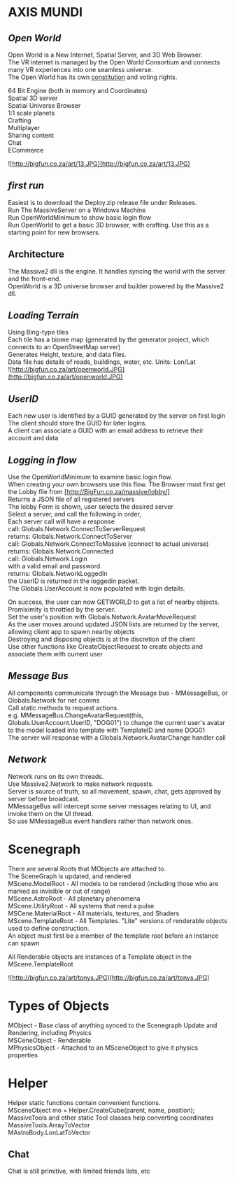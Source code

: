 # AXIS MUNDI 
## *Open World*
Open World is a New Internet, Spatial Server, and 3D Web Browser.  
The VR internet is managed by the Open World Consortium and connects many VR experiences into one seamless universe.  
The Open World has its own [constitution](http://bigfun.co.za/openworld/index.html) and voting rights.  

64 Bit Engine (both in memory and Coordinates)  
Spatial 3D server  
Spatial Universe Browser  
1:1 scale planets  
Crafting  
Multiplayer  
Sharing content  
Chat  
ECommerce  

![http://bigfun.co.za/art/13.JPG](http://bigfun.co.za/art/13.JPG)

## *first run*
Easiest is to download the Deploy.zip release file under Releases.  
Run The MassiveServer on a Windows Machine  
Run OpenWorldMinimum to show basic login flow  
Run OpenWorld to get a basic 3D browser, with crafting. Use this as a starting point for new browsers.  

## Architecture
The Massive2 dll is the engine.  It handles syncing the world with the server and the front-end.  
OpenWorld is a 3D universe browser and builder powered by the Massive2 dll.  

## *Loading Terrain*
Using Bing-type tiles  
Each tile has a biome map (generated by the generator project, which connects to an OpenStreetMap server)  
Generates Height, texture, and data files.  
Data file has details of roads, buildings, water, etc. Units: Lon/Lat  
![http://bigfun.co.za/art/openworld.JPG](http://bigfun.co.za/art/openworld.JPG)
 
## *UserID*
Each new user is identified by a GUID generated by the server on first login  
The client should store the GUID for later logins.  
A client can associate a GUID with an email address to retrieve their account and data  

## *Logging in flow*
Use the OpenWorldMinimum to examine basic login flow.  
When creating your own browsers use this flow.
The Browser must first get the Lobby file from [http://BigFun.co.za/massive/lobby/]  
Returns a JSON file of all registered servers  
The lobby Form is shown, user selects the desired server  
Select a server, and call the following in order,  
Each server call will have a response  
call: Globals.Network.ConnectToServerRequest  
returns: Globals.Network.ConnectToServer  
call:		Globals.Network.ConnectToMassive (connect to actual universe)  
returns: Globals.Network.Connected  
call:			Globals.Network.Login  
with a valid email and password  
returns: Globals.NetworkLoggedIn  
the UserID is returned in the loggedin packet.  
The Globals.UserAccount is now populated with login details.  

On success, the user can now GETWORLD to get a list of nearby objects.  Promiximity is throttled by the server.  
Set the user's position with Globals.Network.AvatarMoveRequest  
As the user moves around updated JSON lists are returned by the server, allowing client app to spawn nearby objects  
Destroying and disposing objects is at the discretion of the client  
Use other functions like CreateObjectRequest to create objects and associate them with current user  

## *Message Bus*
All components communicate through the Message bus - MMessageBus, or Globals.Network for net comms  
Call static methods to request actions.  
e.g. MMessageBus.ChangeAvatarRequest(this, Globals.UserAccount.UserID, "DOG01") to change the current user's avatar  
to the model loaded into template with TemplateID and name DOG01  
The server will response with a Globals.Network.AvatarChange handler call  
  
## *Network*
Network runs on its own threads.  
Use Massive2.Network to make network requests.  
Server is source of truth, so all movement, spawn, chat, gets approved by server before broadcast.  
MMessageBus will intercept some server messages relating to UI, and invoke them on the UI thread.  
So use MMessageBus event handlers rather than network ones.  

# Scenegraph
There are several Roots that MObjects are attached to.  
The SceneGraph is updated, and rendered  
MScene.ModelRoot - All models to be rendered (including those who are marked as invisible or out of range)  
MScene.AstroRoot - All planetary phenomena  
MScene.UtilityRoot - All systems that need a pulse  
MSCene.MaterialRoot - All materials, textures, and Shaders  
MScene.TemplateRoot - All Templates. "Lite" versions of renderable objects used to define construction.  
            An object must first be a member of the template root before an instance can spawn  
  
All Renderable objects are instances of a Template object in the MScene.TemplateRoot  

![http://bigfun.co.za/art/tonys.JPG](http://bigfun.co.za/art/tonys.JPG)

# Types of Objects
MObject - Base class of anything synced to the Scenegraph Update and Rendering, including Physics  
MSCeneObject - Renderable  
MPhysicsObject - Attached to an MSceneObject to give it physics properties  

# Helper
Helper static functions contain convenient functions.  
MSceneObject mo = Helper.CreateCube(parent, name, position);  
MassiveTools and other static Tool classes help converting coordinates  
MassiveTools.ArrayToVector  
MAstroBody.LonLatToVector  

## Chat
Chat is still primitive, with limited friends lists, etc  
